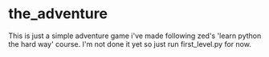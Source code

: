 # the_adventure
This is just a simple adventure game i've made following zed's 'learn python the hard way' course.
I'm not done it yet so just run first_level.py for now.
